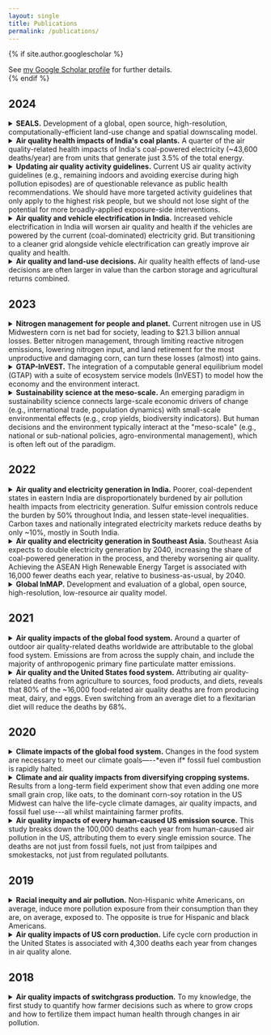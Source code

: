 ```yaml
---
layout: single
title: Publications
permalink: /publications/
---
```


{% if site.author.googlescholar %}
  <div class="wordwrap">See <a href="{{site.author.googlescholar}}">my Google Scholar profile</a> for further details.</div>
{% endif %}

## 2024

<details>
  <summary><strong>SEALS.</strong> Development of a global, open source, high-resolution, computationally-efficient land-use change and spatial downscaling model. </summary>
  <p style="margin-left: 20px; font-size: 0.9em;">
    Johnson, J. A., <strong>Thakrar, S.K.</strong>
    <em>Projecting Global Changes in Land Use and Ecosystem Services Using SEALS (Spatial Economic Allocation Landscape Simulator)</em><br>
    <span style="font-style: italic;">EarthArXiv.</span>
    <a href="https://doi.org/10.31223/X5GX36" title="SEALS preprint">Preprint</a>
  </p>
</details>

<details>
  <summary><strong>Air quality health impacts of India's coal plants.</strong> A quarter of the air quality-related health impacts of India's coal-powered electricity (~43,600 deaths/year) are from units that generate just 3.5% of the total energy. </summary>
  <p style="margin-left: 20px; font-size: 0.9em;">
    Singh, K., Peshin, T., Sengupta, S., <strong>Thakrar, S.K.</strong>, Tessum, C.W., Hill, J.D., Azevedo, IML, Luby, S.<br>
    <em>Air pollution mortality from India’s coal power plants: unit-level estimates for targeted policy.</em><br>
    <span style="font-style: italic;">Environmental Research Letters.</span>
    <a href="https://doi.org/10.1088/1748-9326/ad472a" title="Indian coal plants">Paper</a>
  </p>
</details>



<details>
  <summary><strong>Updating air quality activity guidelines.</strong> Current US air quality activity guidelines (e.g., remaining indoors and avoiding exercise during high pollution episodes) are of questionable relevance as public health recommendations. We should have more targeted activity guidelines that only apply to the highest risk people, but we should not lose sight of the potential for more broadly-applied exposure-side interventions. </summary>
  <p style="margin-left: 20px; font-size: 0.9em;">
    <strong>Thakrar, S.K.</strong>
    <em>Time to review air quality activity guidelines.</em>
    <span style="font-style: italic;">JAMA Network Open.</span>
    <a href="https://doi.org/10.1001/jamanetworkopen.2024.5259" title="AQI activity guidelines">Commentary</a>
  </p>
</details>



<details>
  <summary><strong>Air quality and vehicle electrification in India.</strong> Increased vehicle electrification in India will worsen air quality and health if the vehicles are powered by the current (coal-dominated) electricity grid. But transitioning to a cleaner grid alongside vehicle electrification can greatly improve air quality and health. </summary>
  <p style="margin-left: 20px; font-size: 0.9em;">
    Peshin, T., Sengupta, S., <strong>Thakrar, S.K.</strong>, Singh, K., Hill, J., Apte, J., Tessum, C., Marshall, J., Azevedo, I.
    <em>Air quality, health, and equity impacts of vehicle electrification in India.</em>
    <span style="font-style: italic;">Environmental Research Letters.</span>
    <a href="https://doi.org/10.1088/1748-9326/ad1c7a" title="AQ India electrification">Paper</a>
  </p>
</details>



<details>
  <summary><strong>Air quality and land-use decisions.</strong> Air quality health effects of land-use decisions are often larger in value than the carbon storage and agricultural returns combined.</summary>
  <p style="margin-left: 20px; font-size: 0.9em;">
    <strong>Thakrar, S.K.</strong>, Johnson, J.A., Polasky, S.
    <em>Land-use decisions have substantial air quality health effects.</em>
    <span style="font-style: italic;">Environmental Science & Technology.</span>
    <a href="https://doi.org/10.1021/acs.est.3c02280" title="land use AQ">Paper</a>,
    <a href="https://naturalcapitalproject.stanford.edu/news/make-better-land-use-decisions-we-must-consider-air-quality-too" title="land use AQ brief">Research brief</a>
  </p>
</details>



## 2023

<details>
  <summary><strong>Nitrogen management for people and planet.</strong> Current nitrogen use in US Midwestern corn is net bad for society, leading to $21.3 billion annual losses. Better nitrogen management, through limiting reactive nitrogen emissions, lowering nitrogen input, and land retirement for the most unproductive and damaging corn, can turn these losses (almost) into gains. </summary>
  <p style="margin-left: 20px; font-size: 0.9em;">
    Goodkind, A.L., <strong>Thakrar, S.K.</strong>, Polasky, S., Hill, J.D., Tilman, G.D.
    <em>Nitrogen management for societal gain.</em>
    <span style="font-style: italic;">Proceedings of the National Academy of Sciences Nexus.</span>
    <a href="https://doi.org/10.1093/pnasnexus/pgad319" title="Nitrogen corn">Paper</a>
  </p>
</details>



<details>
  <summary><strong>GTAP-InVEST.</strong> The integration of a computable general equilibrium model (GTAP) with a suite of ecosystem service models (InVEST) to model how the economy and the environment interact.</summary>
  <p style="margin-left: 20px; font-size: 0.9em;">
    Johnson, J.A., Baldos, U.R., Corong, E., Hertel, T., Polasky, S., Cervigni, R., Roxburgh, T., Ruta, G., Salemi, C., <strong>Thakrar, S.K.</strong>
    <em>Investing in nature can improve equity and economic returns.</em>
    <span style="font-style: italic;">Proceedings of the National Academy of Sciences.</span>
    <a href="https://doi.org/10.1073/pnas.2220401120" title="GTAP InVEST">Paper</a>
  </p>
</details>



<details>
  <summary><strong>Sustainability science at the meso-scale.</strong> An emerging paradigm in sustainability science connects large-scale economic drivers of change (e.g., international trade, population dynamics) with small-scale environmental effects (e.g., crop yields, biodiversity indicators). But human decisions and the environment typically interact at the "meso-scale" (e.g., national or sub-national policies, agro-environmental management), which is often left out of the paradigm. </summary>
  <p style="margin-left: 20px; font-size: 0.9em;">
    Johnson, J.A., Brown, M.E., Corong, E., Dietrich, J.P., Henry, R., v. Jeetze, P.J., Leclere, D., Popp, A., <strong>Thakrar, S.K.</strong>, Williams, D.R.
    <em>The meso-scale as a frontier in interdisciplinary modeling of sustainability from local to global scales.</em>
    <span style="font-style: italic;">Environmental Research Letters.</span>
    <a href="https://doi.org/10.1088/1748-9326/acb503" title="meso">Paper</a>
  </p>
</details>



## 2022

<details>
  <summary><strong>Air quality and electricity generation in India.</strong> Poorer, coal-dependent states in eastern India are disproportionately burdened by air pollution health impacts from electricity generation. Sulfur emission controls reduce the burden by 50% throughout India, and lessen state-level inequalities. Carbon taxes and nationally integrated electricity markets reduce deaths by only ~10%, mostly in South India. </summary>
  <p style="margin-left: 20px; font-size: 0.9em;">
    Sengupta, S., <strong>Thakrar, S.</strong>, Singh, K., Tongia, R., Hill, J., Azevedo, I., Adams, P.
    <em>Inequality in air pollution mortality from power generation in India.</em>
    <span style="font-style: italic;">Environmental Research Letters.</span>
    <a href="https://doi.org/10.1088/1748-9326/aca8bb" title="AQ India electricity">Paper</a>
  </p>
</details>



<details>
  <summary><strong>Air quality and electricity generation in Southeast Asia.</strong> Southeast Asia expects to double electricity generation by 2040, increasing the share of coal-powered generation in the process, and thereby worsening air quality. Achieving the ASEAN High Renewable Energy Target is associated with 16,000 fewer deaths each year, relative to business-as-usual, by 2040. </summary>
  <p style="margin-left: 20px; font-size: 0.9em;">
    <strong>Thakrar, S.*</strong>, Ravi, V.*, Heath, G., Wahyono, A.D., Suryadi, B., Avery, G., Hill, J.
    <em>Quantifying impacts of renewable electricity deployment on air quality and human health in Southeast Asia based on AIMS III scenarios.</em>
    <span style="font-style: italic;">Golden, CO: National Renewable Energy Laboratory.</span>
    <a href="https://pdf.usaid.gov/pdf_docs/PA00ZMS2.pdf" title="ASEAN report">Report</a>,
    <a href="https://pdf.usaid.gov/pdf_docs/PA00ZMRZ.pdf" title="ASEAN fact sheet">Fact sheet</a>
  </p>
</details>



<details>
  <summary><strong>Global InMAP.</strong> Development and evaluation of a global, open source, high-resolution, low-resource air quality model.</summary>
  <p style="margin-left: 20px; font-size: 0.9em;">
    <strong>Thakrar, S.K.</strong>, Tessum, C.W., Balasubramanian, S., Apte, J.S., Pandis, S.N., Marshall, J.D., Millet, D.B., Hill, J.D.
    <em>Global, high-resolution, reduced-complexity air quality modeling for PM₂.₅ using InMAP (Intervention Model for Air Pollution).</em>
    <span style="font-style: italic;">PLOS One.</span>
    <a href="https://doi.org/10.1371/journal.pone.0268714" title="Global InMAP">Paper</a>,
    <a href="https://zenodo.org/record/6189451#.Yo6w2ZPMKw0" title="Global InMAP data">Data</a>
  </p>
</details>



## 2021

<details>
  <summary><strong>Air quality impacts of the global food system.</strong> Around a quarter of outdoor air quality-related deaths worldwide are attributable to the global food system. Emissions are from across the supply chain, and include the majority of anthropogenic primary fine particulate matter emissions. </summary>
  <p style="margin-left: 20px; font-size: 0.9em;">
    Balasubramanian, S., Domingo, N.G.G., Hunt, N.D., Gittlin, M., Colgan, K.K., Marshall, J.D., Robinson, A.L., Azevedo, I.M.L., <strong>Thakrar, S.</strong>, Clark, M.A., Tessum, C.W., Adams, P.J., Pandis, S.N., Hill, J.D.
    <em>The food we eat, the air we breathe: A review of the fine particulate matter-induced air quality health impacts of the global food system.</em>
    <span style="font-style: italic;">Environmental Research Letters.</span>
    <a href="https://doi.org/10.1088/1748-9326/ac065f" title="AQ global food system">Paper</a>,
    <a href="https://www.altmetric.com/details/114725387/twitter" title="AQ global food system media">Media</a>
  </p>
</details>



<details>
  <summary><strong>Air quality and the United States food system.</strong> Attributing air quality-related deaths from agriculture to sources, food products, and diets, reveals that 80% of the ~16,000 food-related air quality deaths are from producing meat, dairy, and eggs. Even switching from an average diet to a flexitarian diet will reduce the deaths by 68%. </summary>
  <p style="margin-left: 20px; font-size: 0.9em;">
    Domingo, N.G.G., <strong>Thakrar, S.K.*</strong>, Balasubramanian, S.*, Clark, M.A., Adams, P.J., Marshall, J.D., Muller, N.Z., Pandis, S.N., Polasky, S., Robinson, A.L., Tessum, C.W., Tilman, D., Tschofen, P., Hill, J.D.
    <em>Air quality-related health damages of food.</em>
    <span style="font-style: italic;">Proceedings of the National Academy of Sciences.</span>
    <a href="https://doi.org/10.1073/pnas.2013637118" title="food AQ paper">Paper</a>,
    <a href="https://www.altmetric.com/details/105632668/news" title="food AQ media">Media</a>
  </p>
</details>



## 2020

<details>
  <summary><strong>Climate impacts of the global food system.</strong> Changes in the food system are necessary to meet our climate goals—--*even if* fossil fuel combustion is rapidly halted.</summary>
  <p style="margin-left: 20px; font-size: 0.9em;">
    Clark, M., Domingo, N., Colgan, K., <strong>Thakrar, S.</strong>, Tilman, D., Lynch, J., Azevedo, I., Hill, J.
    <em>Global food system emissions could preclude achieving the 1.5°C and 2°C climate change targets.</em>
    <span style="font-style: italic;">Science.</span>
    <a href="https://doi.org/10.1126/science.aba7357" title="1.5 paper">Paper</a>,
    <a href="https://www.altmetric.com/details/93774409/news" title="1.5 media">Media</a>
  </p>
</details>

<details>
  <summary><strong>Climate and air quality impacts from diversifying cropping systems.</strong> Results from a long-term field experiment show that even adding one more small grain crop, like oats, to the dominant corn-soy rotation in the US Midwest can halve the life-cycle climate damages, air quality impacts, and fossil fuel use---all whilst maintaining farmer profits. </summary>
  <p style="margin-left: 20px; font-size: 0.9em;">
    Hunt, N., Liebman, M., <strong>Thakrar, S.</strong>, Hill, J.
    <em>Fossil energy use, climate change impacts, and air quality-related human health damages of conventional and diversified cropping systems in Iowa, USA.</em>
    <span style="font-style: italic;">Environmental Science & Technology.</span>
    <a href="https://doi.org/10.1021/acs.est.9b06929" title="Rotations paper">Paper</a>,
    <a href="https://acs.altmetric.com/details/88055188" title="Rotations media">Media</a>
  </p>
</details>



<details>
  <summary><strong>Air quality impacts of every human-caused US emission source.</strong> This study breaks down the 100,000 deaths each year from human-caused air pollution in the US, attributing them to every single emission source. The deaths are not just from fossil fuels, not just from tailpipes and smokestacks, not just from regulated pollutants. </summary>
  <p style="margin-left: 20px; font-size: 0.9em;">
    <strong>Thakrar, S.K.</strong>, Balasubramanian, S., Adams, P.J., Azevedo, I.M.L., Muller, N.Z., Pandis, S.N., Polasky, S., Pope III, C.A., Robinson, A.L., Apte, J.S., Tessum, C.W., Marshall, J.D., Hill, J.D.
    <em>Reducing Mortality from Air Pollution in the United States by Targeting Specific Emission Sources.</em>
    <span style="font-style: italic;">Environmental Science & Technology Letters.</span>
    <a href="https://pubs.acs.org/doi/10.1021/acs.estlett.0c00424" title="Interventions paper">Paper</a>,
    <a href="https://acs.altmetric.com/details/85853433/news" title="Interventions media">Media</a>
  </p>
</details>



## 2019

<details>
  <summary><strong>Racial inequity and air pollution.</strong> Non-Hispanic white Americans, on average, induce more pollution exposure from their consumption than they are, on average, exposed to. The opposite is true for Hispanic and black Americans.</summary>
  <p style="margin-left: 20px; font-size: 0.9em;">
  C.W. Tessum, J.S. Apte, A.L. Goodkind, N.Z. Muller K.A. Mullins, D.A. Paolella, S. Polasky, N. P. Springer, <strong>Sumil K. Thakrar</strong>, J.D. Marshall, J.D. Hill.
    <em>Inequity in consumption of goods and services adds to racial–ethnic disparities in air pollution exposure.</em>
    <span style="font-style: italic;">Proceedings of the National Academy of Sciences.</span>
    <a href="https://www.pnas.org/content/116/13/6001.short" title="US EJ PNAS paper">Paper</a>,
    <a href="https://www.altmetric.com/details/56853428/news" title="US EJ PNAS media">Media</a>
  </p>
</details>



<details>
  <summary><strong>Air quality impacts of US corn production.</strong> Life cycle corn production in the United States is associated with 4,300 deaths each year from changes in air quality alone.</summary>
  <p style="margin-left: 20px; font-size: 0.9em;">
    Hill, J.D., Goodkind, A.L., Tessum, C.W., <strong>Thakrar, S.K.</strong>, Tilman, G.D., Polasky, S., Smith, T.M., Hunt, N.D., Mullins, K.A., Clark, M., Marshall, J.D.
    <em>Air-quality-related health damages of maize.</em>
    <span style="font-style: italic;">Nature Sustainability.</span>
    <a href="https://rdcu.be/bue7U" title="Corn paper">Paper</a>,
    <a href="https://www.altmetric.com/details/58270873/news" title="Corn media">Media</a>
  </p>
</details>



## 2018

<details>
  <summary><strong>Air quality impacts of switchgrass production.</strong> To my knowledge, the first study to quantify how farmer decisions such as where to grow crops and how to fertilize them impact human health through changes in air pollution. </summary>
  <p style="margin-left: 20px; font-size: 0.9em;">
    <strong>Thakrar, S.K.</strong>, Goodkind, A.L., Tessum, C.W., Marshall, J.D., Hill, J.D.
    <em>Life cycle air quality impacts on human health from potential switchgrass production in the United States.</em>
    <span style="font-style: italic;">Biomass and Bioenergy.</span>
    <a href="https://doi.org/10.1016/j.biombioe.2017.10.031" title="Switchgrass paper">Paper</a>,
    <a href="http://sumil.me/sg/map.html" title="Switchgrass data">Data</a>,
    <a href="https://www.altmetric.com/details/29593966/news" title="Switchgrass media">Media</a>
  </p>
</details>
